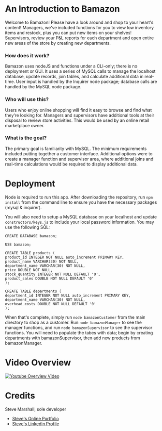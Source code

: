 # An Introduction to Bamazon
Welcome to Bamazon! Please have a look around and shop to your heart's content! Managers, we've included functions for you to view low inventory items and restock, plus you can put new items on your shelves! Supervisors, review your P&L reports for each department and open entire new areas of the store by creating new departments.

### How does it work?
Bamazon uses nodeJS and functions under a CLI-only; there is no deployment or GUI. It uses a series of MySQL calls to manage the localhost database, update records, join tables, and calculate additional data in real-time. User input is handled by the Inquirer node package; database calls are handled by the MySQL node package.

### Who will use this?
Users who enjoy online shopping will find it easy to browse and find what they're looking for. Managers and supervisors have additional tools at their disposal to review store activities. This would be used by an online retail marketplace owner.

### What is the goal?
The primary goal is familiarity with MySQL. The minimum requirements included putting together a customer interface. Additional options were to create a manager function and supervisor area, where additional joins and real-time calculations would be required to display additional data.

# Deployment
Node is required to run this app. After downloading the repository, run `npm install` from the command line to ensure you have the necessary packages (mysql & inquirer).

You will also need to setup a MySQL database on your localhost and update `constructors/keys.js` to include your local password information. You may use the following SQL:

```
CREATE DATABASE bamazon;

USE bamazon;

CREATE TABLE products (
product_id INTEGER NOT NULL auto_increment PRIMARY KEY,
product_name VARCHAR(30) NOT NULL,
department_name VARCHAR(30) NOT NULL,
price DOUBLE NOT NULL,
stock_quantity INTEGER NOT NULL DEFAULT '0',
product_sales DOUBLE NOT NULL DEFAULT '0'
);

CREATE TABLE departments (
department_id INTEGER NOT NULL auto_increment PRIMARY KEY,
department_name VARCHAR(30) NOT NULL,
overhead_costs DOUBLE NOT NULL DEFAULT '0'
);

```

When that's complete, simply run `node bamazonCustomer` from the main directory to shop as a customer. Run `node bamazonManager` to see the manager functions, and run `node bamazonSupervisor` to see the supervisor functions. You will need to populate the tabes with data; begin by creating departments with bamazonSupervisor, then add new products from bamazonManager.

# Video Overview
[![Youtube Overview Video](http://www.fullstacksteve.com/wp-content/uploads/2018/01/bamazon-hero.png)](https://www.youtube.com/watch?v=Jq4fv3W_uTg)

# Credits
Steve Marshall, sole developer
* [Steve's Online Portfolio](http://fullstacksteve.com/)
* [Steve's LinkedIn Profile](https://www.linkedin.com/in/sonoa/)